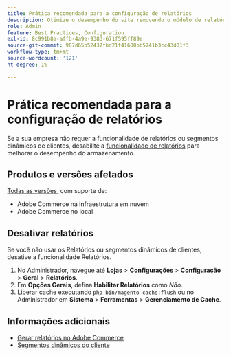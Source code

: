 ```yaml
---
title: Prática recomendada para a configuração de relatórios
description: Otimize o desempenho do site removendo o módulo de relatórios se não estiver sendo usado.
role: Admin
feature: Best Practices, Configuration
exl-id: 8c991b8a-affb-4a9e-9383-671f595ff89e
source-git-commit: 987d65b52437fbd21f41600bb5741b3cc43d01f3
workflow-type: tm+mt
source-wordcount: '121'
ht-degree: 1%

---
```


# Prática recomendada para a configuração de relatórios

Se a sua empresa não requer a funcionalidade de relatórios ou segmentos dinâmicos de clientes, desabilite a [funcionalidade de relatórios](https://experienceleague.adobe.com/pt-br/docs/commerce-admin/config/general/reports) para melhorar o desempenho do armazenamento.

## Produtos e versões afetados

[Todas as versões &#x200B;](../../../release/versions.md) com suporte de:

- Adobe Commerce na infraestrutura em nuvem
- Adobe Commerce no local

## Desativar relatórios

Se você não usar os Relatórios ou segmentos dinâmicos de clientes, desative a funcionalidade Relatórios.

1. No Administrador, navegue até **Lojas** > **Configurações** > **Configuração** > **Geral** > **Relatórios**.
1. Em **Opções Gerais**, defina **Habilitar Relatórios** como *Não*.
1. Liberar cache executando `php bin/magento cache:flush` ou no Administrador em **Sistema** > **Ferramentas** > **Gerenciamento de Cache**.

## Informações adicionais

- [Gerar relatórios no Adobe Commerce](https://experienceleague.adobe.com/pt-br/docs/commerce-admin/start/reporting/reports-menu)
- [Segmentos dinâmicos do cliente](https://experienceleague.adobe.com/pt-br/docs/commerce-admin/customers/segments/customer-segments)
